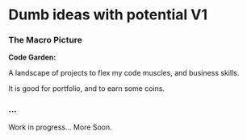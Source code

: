 # Dumb ideas with potential V1

### The Macro Picture
**Code Garden:** 

A landscape of projects to flex my code muscles, and business skills.

It is good for portfolio, and to earn some coins.


### ...
Work in progress... More Soon.